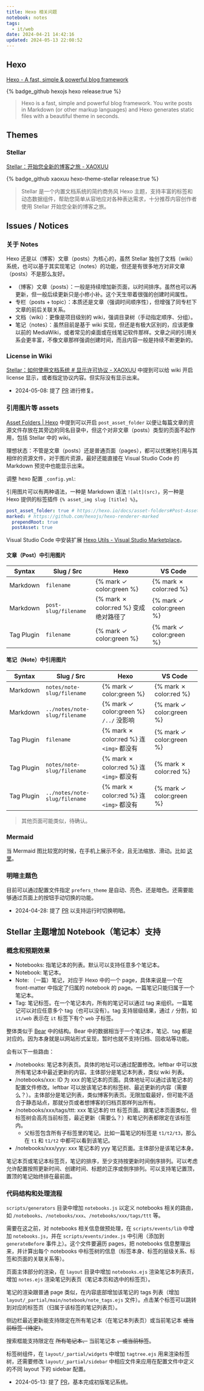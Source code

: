 ```yaml
---
title: Hexo 相关问题
notebook: notes
tags:
  - it/web
date: 2024-04-21 14:42:16
updated: 2024-05-13 22:08:52
---
```

## Hexo

[Hexo - A fast, simple & powerful blog framework](https://hexo.io/)

{% badge_github hexojs hexo release:true %}

> Hexo is a fast, simple and powerful blog framework. You write posts in Markdown (or other markup languages) and Hexo generates static files with a beautiful theme in seconds.

## Themes

### Stellar

[Stellar：开始您全新的博客之旅 - XAOXUU](https://xaoxuu.com/wiki/stellar/)

{% badge_github xaoxuu hexo-theme-stellar release:true %}

> Stellar 是一个内置文档系统的简约商务风 Hexo 主题，支持丰富的标签和动态数据组件，帮助您简单从容地应对各种表达需求，十分推荐内容创作者使用 Stellar 开始您全新的博客之旅。

## Issues / Notices

### 关于 Notes

Hexo 还是以（博客）文章（posts）为核心的，虽然 Stellar 独创了文档（wiki）系统，也可以基于其实现笔记（notes）的功能，但还是有很多地方对非文章（posts）不是那么友好。

- （博客）文章（posts）：一般是持续增加新页面，以时间排序。虽然也可以再更新，但一般后续更新只是小修小补。这个天生带着很强的创建时间属性。
- 专栏（posts + topic）：本质还是文章（强调时间顺序性），但增强了同专栏下文章的前后关联关系。
- 文档（wiki）：更像是项目级别的 wiki，强调目录树（手动指定顺序、分组）。
- 笔记（notes）：虽然目前是基于 wiki 实现，但还是有极大区别的，应该更像以前的 MediaWiki，或者常见的桌面或在线笔记软件那样。文章之间的引用关系会更丰富，不像文章那样强调创建时间，而且内容一般是持续不断更新的。

### License in Wiki

[Stellar：如何使用文档系统 # 显示许可协议 - XAOXUU](https://xaoxuu.com/wiki/stellar/wiki-settings/#%E6%98%BE%E7%A4%BA%E8%AE%B8%E5%8F%AF%E5%8D%8F%E8%AE%AE) 中提到可以给 wiki 开启 license 显示，或者指定协议内容。但实际没有显示出来。

- 2024-05-08: 提了 [PR](https://github.com/xaoxuu/hexo-theme-stellar/pull/460) 进行修复。

### 引用图片等 assets

[Asset Folders | Hexo](https://hexo.io/zh-cn/docs/asset-folders) 中提到可以开启 `post_asset_folder` 以便让每篇文章的资源文件存放在其旁边的同名目录中，但这个对非文章（posts）类型的页面不起作用，包括 Stellar 中的 wiki。

理想状态：不管是文章（posts）还是普通页面（pages），都可以优雅地引用与其相伴的资源文件，对于图片资源，最好还能直接在 Visual Studio Code 的 Markdown 预览中也能显示出来。

调整 hexo 配置 `_config.yml`:

引用图片可以有两种语法，一种是 Markdown 语法 `![alt](src)`，另一种是 Hexo 提供的标签插件 `{% asset_img slug [title] %}`。

``` yaml
post_asset_folder: true # https://hexo.io/docs/asset-folders#Post-Asset-Folder
marked: # https://github.com/hexojs/hexo-renderer-marked
  prependRoot: true
  postAsset: true
```

Visual Studio Code 中安装扩展 [Hexo Utils - Visual Studio Marketplace](https://marketplace.visualstudio.com/items?itemName=fantasy.vscode-hexo-utils)。

#### 文章（Post）中引用图片

Syntax | Slug / Src | Hexo | VS Code
--|--|--|--
Markdown | `filename` | {% mark ✓ color:green %} | {% mark ✗ color:red %}
Markdown | `post-slug/filename` | {% mark ✗ color:red %} 变成绝对路径了 | {% mark ✓ color:green %}
Tag Plugin | `filename` | {% mark ✓ color:green %} | {% mark ✓ color:green %}

#### 笔记（Note）中引用图片

Syntax | Slug / Src | Hexo | VS Code
--|--|--|--
Markdown | `notes/note-slug/filename` | {% mark ✓ color:green %} | {% mark ✗ color:red %}
Markdown | `../notes/note-slug/filename` | {% mark ✓ color:green %} `/../` 没影响 | {% mark ✓ color:green %}
Tag Plugin | `filename` | {% mark ✗ color:red %} 连 `<img>` 都没有 | {% mark ✓ color:green %}
Tag Plugin | `notes/note-slug/filename` | {% mark ✗ color:red %} 连 `<img>` 都没有 | {% mark ✗ color:red %}
Tag Plugin | `../notes/note-slug/filename` | {% mark ✗ color:red %} 连 `<img>` 都没有 | {% mark ✓ color:green %}

> 其他页面可能类似，待确认。

### Mermaid

当 Mermaid 图比较宽的时候，在手机上展示不全，且无法缩放、滑动。比如 [这里](/notes/pgp#架构)。

### 明暗主题色

目前可以通过配置文件指定 `prefers_theme` 是自动、亮色、还是暗色。还需要能够通过页面上的按钮手动切换的功能。

- 2024-04-28: 提了 [PR](https://github.com/xaoxuu/hexo-theme-stellar/pull/449) 以支持运行时切换明暗。

## Stellar 主题增加 Notebook（笔记本）支持

### 概念和预期效果

- Notebooks: 指笔记本的列表。默认可以支持任意多个笔记本。
- Notebook: 笔记本。
- Note: （一篇）笔记，对应于 Hexo 中的一个 page，具体来说是一个在 front-matter 中指定了归属的 notebook 的 page。一篇笔记只能归属于一个笔记本。
- Tag: 笔记标签。在一个笔记本内，所有的笔记可以通过 tag 来组织。一篇笔记可以对应任意多个 tag（也可以没有）。tag 支持层级结果，通过 `/` 分割，如 `it/web` 表示在 `it` 标签下有个 `web` 子标签。

整体类似于 [Bear](https://bear.app/) 中的结构。Bear 中的数据相当于一个笔记本，笔记、tag 都是对应的。因为本身就是以网站形式呈现，暂时也就不支持归档、回收站等功能。

会有以下一些路由：

- /notebooks: 笔记本列表页。具体的地址可以通过配置修改。leftbar 中可以放所有笔记本中最近更新的内容。主体部分是笔记本列表，类似 wiki 列表。
- /notebooks/xxx: ID 为 xxx 的笔记本的页面。具体地址可以通过该笔记本的配置文件修改。leftbar 可以放该笔记本的标签树、最近更新的内容（需要么？）。主体部分是笔记列表，类似博客列表页。无限加载最好，但可能不适合于静态站点，那就分页或者想博客的归档页那样列出所有。
- /notebooks/xxx/tags/ttt: xxx 笔记本的 ttt 标签页面。跟笔记本页面类似，但标签树会高亮当前标签，最近更新（需要么？）和笔记列表都限定在该标签内。
  - 父标签包含所有子标签里的笔记。比如一篇笔记的标签是 `t1/t2/t3`，那么在 `t1` 和 `t1/t2` 中都可以看到该笔记。
- /notebooks/xxx/yyy: xxx 笔记本的 yyy 笔记页面。主体部分是该笔记本身。

笔记本页或笔记本标签页，笔记的排序，至少支持按更新时间倒序排列。可以考虑允许配置按照更新时间、创建时间、标题的正序或倒序排列。可以支持笔记置顶，置顶的笔记始终排在最前面。

### 代码结构和处理流程

`scripts/generators` 目录中增加 `notebooks.js` 以定义 notebooks 相关的路由，如 `/notebooks`、`/notebooks/xxx`、`/notebooks/xxx/tags/ttt` 等。

需要在这之前，对 notebooks 相关信息做预处理，在 `scripts/events/lib` 中增加 `notebooks.js`，并在 `scripts/events/index.js` 中引用（添加到 `generateBefore` 事件上）。这个文件要遍历 pages，把 notebooks 信息整理出来，并计算出每个 notebooks 中标签树的信息（标签本身、标签的层级关系、标签和页面的关联关系等）。

页面主体部分的渲染，在 `layout` 目录中增加 `notebooks.ejs` 渲染笔记本列表页，增加 `notes.ejs` 渲染笔记列表页（笔记本页和选中的标签页）。

笔记的渲染跟普通 page 类似，在内容底部增加该笔记的 tags 列表（增加 `layout/_partial/main/notebook/note_tags.ejs` 文件）。点击某个标签可以跳转到对应的标签页（归属于该标签的笔记列表页）。

侧边栏最近更新能支持限定在所有笔记本（在笔记本列表页）或当前笔记本 ~~或当前标签（待定）~~。

搜索框能支持限定在 ~~所有笔记本、~~ 当前笔记本 ~~、或当前标签~~。

标签树组件，在 `layout/_partial/widgets` 中增加 `tagtree.ejs` 用来渲染标签树，还需要修改 `layout/_partial/sidebar` 中相应文件来应用在配置文件中定义的不同 layout 下的 sidebar 配置。

- 2024-05-13: 提了 [PR](https://github.com/xaoxuu/hexo-theme-stellar/pull/464)，基本完成初版笔记系统。

